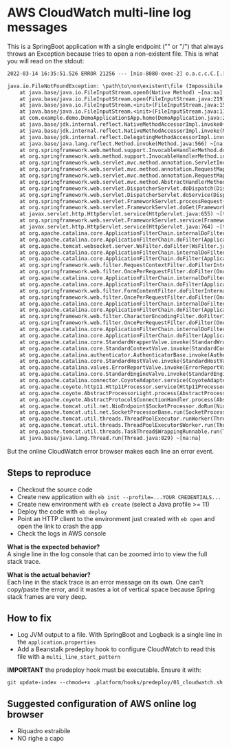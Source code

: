 # AWS CloudWatch multi-line log messages

This is a SpringBoot application with a single endpoint ("" or "/") that always
throws an Exception because tries to open a non-existent file. This is what you
will read on the stdout:

```txt
2022-03-14 16:35:51.526 ERROR 21256 --- [nio-8080-exec-2] o.a.c.c.C.[.[.[/].[dispatcherServlet]    : Servlet.service() for servlet [dispatcherServlet] in context with path [] threw exception

java.io.FileNotFoundException: \path\to\non\existent\file (Impossibile trovare il percorso specificato)
	at java.base/java.io.FileInputStream.open0(Native Method) ~[na:na]
	at java.base/java.io.FileInputStream.open(FileInputStream.java:219) ~[na:na]
	at java.base/java.io.FileInputStream.<init>(FileInputStream.java:157) ~[na:na]
	at java.base/java.io.FileInputStream.<init>(FileInputStream.java:112) ~[na:na]
	at com.example.demo.DemoApplication$App.home(DemoApplication.java:24) ~[main/:na]
	at java.base/jdk.internal.reflect.NativeMethodAccessorImpl.invoke0(Native Method) ~[na:na]
	at java.base/jdk.internal.reflect.NativeMethodAccessorImpl.invoke(NativeMethodAccessorImpl.java:62) ~[na:na]
	at java.base/jdk.internal.reflect.DelegatingMethodAccessorImpl.invoke(DelegatingMethodAccessorImpl.java:43) ~[na:na]
	at java.base/java.lang.reflect.Method.invoke(Method.java:566) ~[na:na]
	at org.springframework.web.method.support.InvocableHandlerMethod.doInvoke(InvocableHandlerMethod.java:205) ~[spring-web-5.3.16.jar:5.3.16]
	at org.springframework.web.method.support.InvocableHandlerMethod.invokeForRequest(InvocableHandlerMethod.java:150) ~[spring-web-5.3.16.jar:5.3.16]
	at org.springframework.web.servlet.mvc.method.annotation.ServletInvocableHandlerMethod.invokeAndHandle(ServletInvocableHandlerMethod.java:117) ~[spring-webmvc-5.3.16.jar:5.3.16]
	at org.springframework.web.servlet.mvc.method.annotation.RequestMappingHandlerAdapter.invokeHandlerMethod(RequestMappingHandlerAdapter.java:895) ~[spring-webmvc-5.3.16.jar:5.3.16]
	at org.springframework.web.servlet.mvc.method.annotation.RequestMappingHandlerAdapter.handleInternal(RequestMappingHandlerAdapter.java:808) ~[spring-webmvc-5.3.16.jar:5.3.16]
	at org.springframework.web.servlet.mvc.method.AbstractHandlerMethodAdapter.handle(AbstractHandlerMethodAdapter.java:87) ~[spring-webmvc-5.3.16.jar:5.3.16]
	at org.springframework.web.servlet.DispatcherServlet.doDispatch(DispatcherServlet.java:1067) ~[spring-webmvc-5.3.16.jar:5.3.16]
	at org.springframework.web.servlet.DispatcherServlet.doService(DispatcherServlet.java:963) ~[spring-webmvc-5.3.16.jar:5.3.16]
	at org.springframework.web.servlet.FrameworkServlet.processRequest(FrameworkServlet.java:1006) ~[spring-webmvc-5.3.16.jar:5.3.16]
	at org.springframework.web.servlet.FrameworkServlet.doGet(FrameworkServlet.java:898) ~[spring-webmvc-5.3.16.jar:5.3.16]
	at javax.servlet.http.HttpServlet.service(HttpServlet.java:655) ~[tomcat-embed-core-9.0.58.jar:4.0.FR]
	at org.springframework.web.servlet.FrameworkServlet.service(FrameworkServlet.java:883) ~[spring-webmvc-5.3.16.jar:5.3.16]
	at javax.servlet.http.HttpServlet.service(HttpServlet.java:764) ~[tomcat-embed-core-9.0.58.jar:4.0.FR]
	at org.apache.catalina.core.ApplicationFilterChain.internalDoFilter(ApplicationFilterChain.java:227) ~[tomcat-embed-core-9.0.58.jar:9.0.58]
	at org.apache.catalina.core.ApplicationFilterChain.doFilter(ApplicationFilterChain.java:162) ~[tomcat-embed-core-9.0.58.jar:9.0.58]
	at org.apache.tomcat.websocket.server.WsFilter.doFilter(WsFilter.java:53) ~[tomcat-embed-websocket-9.0.58.jar:9.0.58]
	at org.apache.catalina.core.ApplicationFilterChain.internalDoFilter(ApplicationFilterChain.java:189) ~[tomcat-embed-core-9.0.58.jar:9.0.58]
	at org.apache.catalina.core.ApplicationFilterChain.doFilter(ApplicationFilterChain.java:162) ~[tomcat-embed-core-9.0.58.jar:9.0.58]
	at org.springframework.web.filter.RequestContextFilter.doFilterInternal(RequestContextFilter.java:100) ~[spring-web-5.3.16.jar:5.3.16]
	at org.springframework.web.filter.OncePerRequestFilter.doFilter(OncePerRequestFilter.java:117) ~[spring-web-5.3.16.jar:5.3.16]
	at org.apache.catalina.core.ApplicationFilterChain.internalDoFilter(ApplicationFilterChain.java:189) ~[tomcat-embed-core-9.0.58.jar:9.0.58]
	at org.apache.catalina.core.ApplicationFilterChain.doFilter(ApplicationFilterChain.java:162) ~[tomcat-embed-core-9.0.58.jar:9.0.58]
	at org.springframework.web.filter.FormContentFilter.doFilterInternal(FormContentFilter.java:93) ~[spring-web-5.3.16.jar:5.3.16]
	at org.springframework.web.filter.OncePerRequestFilter.doFilter(OncePerRequestFilter.java:117) ~[spring-web-5.3.16.jar:5.3.16]
	at org.apache.catalina.core.ApplicationFilterChain.internalDoFilter(ApplicationFilterChain.java:189) ~[tomcat-embed-core-9.0.58.jar:9.0.58]
	at org.apache.catalina.core.ApplicationFilterChain.doFilter(ApplicationFilterChain.java:162) ~[tomcat-embed-core-9.0.58.jar:9.0.58]
	at org.springframework.web.filter.CharacterEncodingFilter.doFilterInternal(CharacterEncodingFilter.java:201) ~[spring-web-5.3.16.jar:5.3.16]
	at org.springframework.web.filter.OncePerRequestFilter.doFilter(OncePerRequestFilter.java:117) ~[spring-web-5.3.16.jar:5.3.16]
	at org.apache.catalina.core.ApplicationFilterChain.internalDoFilter(ApplicationFilterChain.java:189) ~[tomcat-embed-core-9.0.58.jar:9.0.58]
	at org.apache.catalina.core.ApplicationFilterChain.doFilter(ApplicationFilterChain.java:162) ~[tomcat-embed-core-9.0.58.jar:9.0.58]
	at org.apache.catalina.core.StandardWrapperValve.invoke(StandardWrapperValve.java:197) ~[tomcat-embed-core-9.0.58.jar:9.0.58]
	at org.apache.catalina.core.StandardContextValve.invoke(StandardContextValve.java:97) ~[tomcat-embed-core-9.0.58.jar:9.0.58]
	at org.apache.catalina.authenticator.AuthenticatorBase.invoke(AuthenticatorBase.java:540) ~[tomcat-embed-core-9.0.58.jar:9.0.58]
	at org.apache.catalina.core.StandardHostValve.invoke(StandardHostValve.java:135) ~[tomcat-embed-core-9.0.58.jar:9.0.58]
	at org.apache.catalina.valves.ErrorReportValve.invoke(ErrorReportValve.java:92) ~[tomcat-embed-core-9.0.58.jar:9.0.58]
	at org.apache.catalina.core.StandardEngineValve.invoke(StandardEngineValve.java:78) ~[tomcat-embed-core-9.0.58.jar:9.0.58]
	at org.apache.catalina.connector.CoyoteAdapter.service(CoyoteAdapter.java:359) ~[tomcat-embed-core-9.0.58.jar:9.0.58]
	at org.apache.coyote.http11.Http11Processor.service(Http11Processor.java:399) ~[tomcat-embed-core-9.0.58.jar:9.0.58]
	at org.apache.coyote.AbstractProcessorLight.process(AbstractProcessorLight.java:65) ~[tomcat-embed-core-9.0.58.jar:9.0.58]
	at org.apache.coyote.AbstractProtocol$ConnectionHandler.process(AbstractProtocol.java:889) ~[tomcat-embed-core-9.0.58.jar:9.0.58]
	at org.apache.tomcat.util.net.NioEndpoint$SocketProcessor.doRun(NioEndpoint.java:1735) ~[tomcat-embed-core-9.0.58.jar:9.0.58]
	at org.apache.tomcat.util.net.SocketProcessorBase.run(SocketProcessorBase.java:49) ~[tomcat-embed-core-9.0.58.jar:9.0.58]
	at org.apache.tomcat.util.threads.ThreadPoolExecutor.runWorker(ThreadPoolExecutor.java:1191) ~[tomcat-embed-core-9.0.58.jar:9.0.58]
	at org.apache.tomcat.util.threads.ThreadPoolExecutor$Worker.run(ThreadPoolExecutor.java:659) ~[tomcat-embed-core-9.0.58.jar:9.0.58]
	at org.apache.tomcat.util.threads.TaskThread$WrappingRunnable.run(TaskThread.java:61) ~[tomcat-embed-core-9.0.58.jar:9.0.58]
	at java.base/java.lang.Thread.run(Thread.java:829) ~[na:na]
```

But the online CloudWatch error browser makes each line an error event.

## Steps to reproduce

- Checkout the source code
- Create new application with `eb init --profile=...YOUR CREDENTIALS...`
- Create new environment with `eb create` (select a Java profile >= 11)
- Deploy the code with `eb deploy`
- Point an HTTP client to the environment just created with `eb open` and open the link to crash the app
- Check the logs in AWS console

**What is the expected behavior?**<br/>
A single line in the log console that can be zoomed into to view the full stack trace.

**What is the actual behavior?**<br/>
Each line in the stack trace is an error message on its own. One can't copy/paste the error,
and it wastes a lot of vertical space because Spring stack frames are very deep.


## How to fix

- Log JVM output to a file. With SpringBoot and Logback is a single line in the `application.properties`
- Add a Beanstalk predeploy hook to configure CloudWatch to read this file with a `multi_line_start_pattern`

**IMPORTANT** the predeploy hook must be executable. Ensure it with:

    git update-index --chmod=+x .platform/hooks/predeploy/01_cloudwatch.sh


## Suggested configuration of AWS online log browser

- Riquadro estraibile
- NO righe a capo
